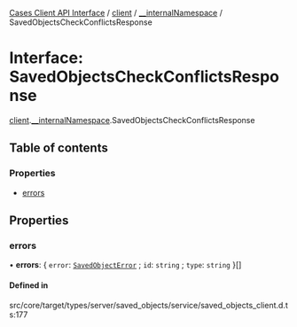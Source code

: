 [Cases Client API Interface](../README.md) / [client](../modules/client.md) / [\_\_internalNamespace](../modules/client.__internalNamespace.md) / SavedObjectsCheckConflictsResponse

# Interface: SavedObjectsCheckConflictsResponse

[client](../modules/client.md).[__internalNamespace](../modules/client.__internalNamespace.md).SavedObjectsCheckConflictsResponse

## Table of contents

### Properties

- [errors](client.__internalNamespace.SavedObjectsCheckConflictsResponse.md#errors)

## Properties

### errors

• **errors**: { `error`: [`SavedObjectError`](client.__internalNamespace.SavedObjectError.md) ; `id`: `string` ; `type`: `string`  }[]

#### Defined in

src/core/target/types/server/saved_objects/service/saved_objects_client.d.ts:177

